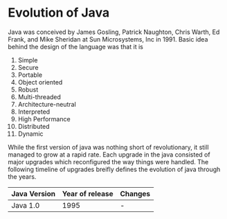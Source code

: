 # Evolution of Java

Java was conceived by James Gosling, Patrick Naughton, Chris Warth, Ed Frank, and Mike Sheridan at Sun Microsystems, Inc in 1991. Basic idea behind the design of the language was that it is
1. Simple
2. Secure
3. Portable
4. Object oriented
5. Robust
6. Multi-threaded
7. Architecture-neutral
8. Interpreted
9. High Performance 
10. Distributed
11. Dynamic

While the first version of java was nothing short of revolutionary, it still managed to grow at a rapid rate. Each upgrade in the java consisted of major upgrades which reconfigured the way things were handled. The following timeline of upgrades breifly defines the evolution of java through the years.

| Java Version | Year of release | Changes |
|--------------|-----------------|---------|
| Java 1.0     |            1995 |    -    |



